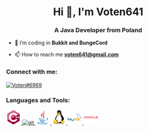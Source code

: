 <h1 align="center">Hi 👋, I'm Voten641</h1>
<h3 align="center">A Java Developer from Poland</h3>

- 🔭 I’m coding in **Bukkit and BungeCord**

- 📫 How to reach me **voten641@gmail.com**

<h3 align="left">Connect with me:</h3>
<p align="left">
  <a href="https://discord.com/invite/pkuuKMwtm9" target="blank"><img align="center" src="https://img.shields.io/badge/voten%236969-%237289DA.svg?&style=for-the-badge&logo=discord&logoColor=white" alt="Voten#6969" height="30" width="40" /></a>
</p>

<h3 align="left">Languages and Tools:</h3>
<p align="left"> <a href="https://www.w3schools.com/cpp/" target="_blank"> <img src="https://raw.githubusercontent.com/devicons/devicon/master/icons/cplusplus/cplusplus-original.svg" alt="cplusplus" width="40" height="40"/> </a> <a href="https://git-scm.com/" target="_blank"> <img src="https://www.vectorlogo.zone/logos/git-scm/git-scm-icon.svg" alt="git" width="40" height="40"/> </a> <a href="https://www.java.com" target="_blank"> <img src="https://raw.githubusercontent.com/devicons/devicon/master/icons/java/java-original.svg" alt="java" width="40" height="40"/> </a> <a href="https://www.linux.org/" target="_blank"> <img src="https://raw.githubusercontent.com/devicons/devicon/master/icons/linux/linux-original.svg" alt="linux" width="40" height="40"/> </a> <a href="https://www.mysql.com/" target="_blank"> <img src="https://raw.githubusercontent.com/devicons/devicon/master/icons/mysql/mysql-original-wordmark.svg" alt="mysql" width="40" height="40"/> </a> <a href="https://www.oracle.com/" target="_blank"> <img src="https://raw.githubusercontent.com/devicons/devicon/master/icons/oracle/oracle-original.svg" alt="oracle" width="40" height="40"/> </a> </p>
